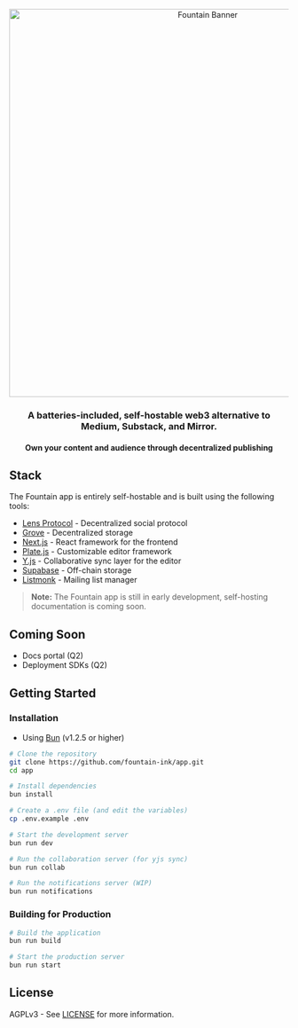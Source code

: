 <p align="center">
<img alt="Fountain Banner" width="700px" src="https://github.com/user-attachments/assets/f6fe2688-6f64-4db6-aa01-a6dad326742b" />
<h3 align="center">A batteries-included, self-hostable web3 alternative to Medium, Substack, and Mirror. </h3>
<h4 align="center">Own your content and audience through decentralized publishing</h4>


</p>

## Stack

The Fountain app is entirely self-hostable and is built using the following tools:

- [Lens Protocol](https://lens.xyz/docs/protocol) - Decentralized social protocol
- [Grove](https://lens.xyz/docs/storage) - Decentralized storage 
- [Next.js](https://nextjs.org/) - React framework for the frontend
- [Plate.js](https://platejs.org/) - Customizable editor framework
- [Y.js](https://yjs.dev/) - Collaborative sync layer for the editor
- [Supabase](https://supabase.io/) - Off-chain storage
- [Listmonk](https://listmonk.app/) - Mailing list manager

> **Note:** The Fountain app is still in early development, self-hosting documentation is coming soon.

## Coming Soon

- Docs portal (Q2)
- Deployment SDKs (Q2)

## Getting Started

### Installation
- Using [Bun](https://bun.sh/) (v1.2.5 or higher)

```bash
# Clone the repository
git clone https://github.com/fountain-ink/app.git
cd app

# Install dependencies
bun install

# Create a .env file (and edit the variables)
cp .env.example .env

# Start the development server
bun run dev

# Run the collaboration server (for yjs sync)
bun run collab

# Run the notifications server (WIP)
bun run notifications
```

### Building for Production

```bash
# Build the application
bun run build

# Start the production server
bun run start
```

## License

AGPLv3 - See [LICENSE](LICENSE) for more information.
